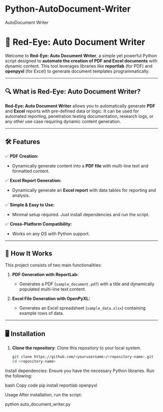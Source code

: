 # Python-AutoDocument-Writer
AutoDocument Writer


# 🚀 **Red-Eye: Auto Document Writer**

Welcome to **Red-Eye: Auto Document Writer**, a simple yet powerful Python script designed to **automate the creation of PDF and Excel documents** with dynamic content. This tool leverages libraries like **reportlab** (for PDF) and **openpyxl** (for Excel) to generate document templates programmatically.

---

## 🔍 **What is Red-Eye: Auto Document Writer?**

**Red-Eye: Auto Document Writer** allows you to automatically generate **PDF** and **Excel** reports with pre-defined data or logic. It can be used for automated reporting, penetration testing documentation, research logs, or any other use case requiring dynamic content generation.

---

## 🛠️ **Features**

✅ **PDF Creation:**  
- Dynamically generate content into a **PDF file** with multi-line text and formatted content.

✅ **Excel Report Generation:**  
- Dynamically generate an **Excel report** with data tables for reporting and analysis.

✅ **Simple & Easy to Use:**  
- Minimal setup required. Just install dependencies and run the script.

✅ **Cross-Platform Compatibility:**  
- Works on any OS with Python support.

---

## 📄 **How It Works**

This project consists of two main functionalities:

1. **PDF Generation with ReportLab:**  
   - Generates a PDF (`sample_document.pdf`) with a title and dynamically populated multi-line text content.

2. **Excel File Generation with OpenPyXL:**  
   - Generates an Excel spreadsheet (`sample_data.xlsx`) containing example rows of data.

---

## 🖥️ **Installation**

1. **Clone the repository**:
   Clone this repository to your local system.

   ```bash
   git clone https://github.com/<yourusername>/<repository-name>.git
   cd <repository-name>


Install dependencies: Ensure you have the necessary Python libraries. Run the following:

bash
Copy code
pip install reportlab openpyxl

Usage
After installation, run the script:

python auto_document_writer.py



